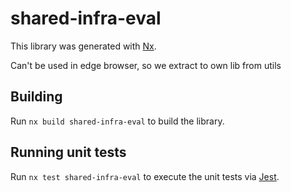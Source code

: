 # shared-infra-eval

This library was generated with [Nx](https://nx.dev).

Can't be used in edge browser, so we extract to own lib from utils

## Building

Run `nx build shared-infra-eval` to build the library.

## Running unit tests

Run `nx test shared-infra-eval` to execute the unit tests via [Jest](https://jestjs.io).
